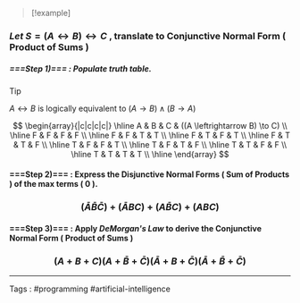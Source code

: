 
> [!example] 

### *$\text{Let}$* $S = (A \leftrightarrow B) \leftrightarrow C$ , translate to Conjunctive Normal Form ( Product of Sums )

##### ===**Step 1)**=== : Populate truth table.

> [!tip] 
> $A \leftrightarrow B$   is logically equivalent to $(A \rightarrow B) \wedge (B \rightarrow A )$

$$
\begin{array}{|c|c|c|c|}
\hline
A & B & C & ((A \leftrightarrow B) \to C) \\
\hline
F & F & F & F \\
\hline
F & F & T & T \\
\hline
F & T & F & T \\
\hline
F & T & T & F \\
\hline
T & F & F & T \\
\hline
T & F & T & F \\
\hline
T & T & F & F \\
\hline
T & T & T & T \\
\hline
\end{array}
$$


#### ===**Step 2)**=== : Express the Disjunctive Normal Forms ( Sum of Products ) of the max terms ( 0 ).
### $$(\bar{A}\bar{B}\bar{C}) + (\bar{A}BC) + (A\bar{B}C) + (ABC)$$
#### ===**Step 3)**=== : Apply *DeMorgan's Law* to derive the Conjunctive Normal Form ( Product of Sums ) 
### $$(A + B + C)(A + \bar{B} + \bar{C})  (\bar{A}+ B+ \bar{C})  (\bar{A} + \bar{B} + \bar{C})$$
___
Tags : #programming #artificial-intelligence